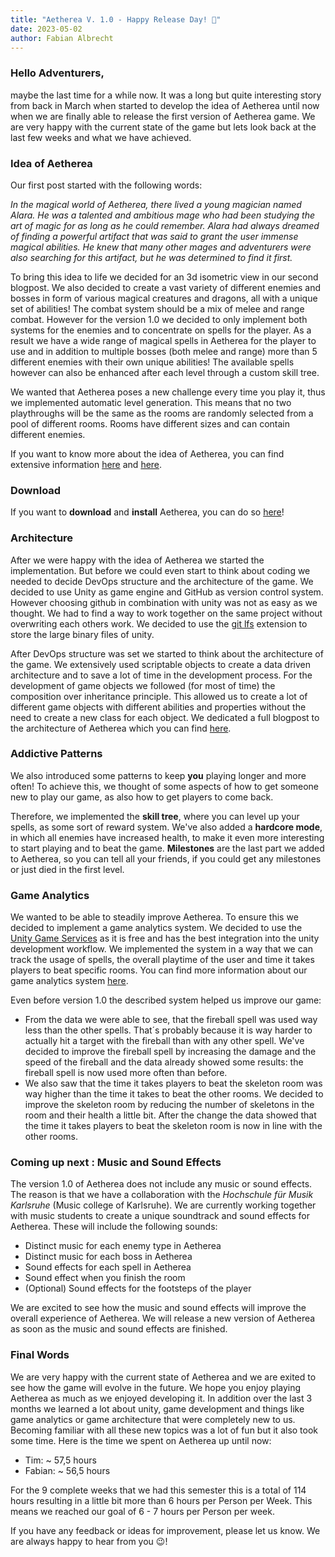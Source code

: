 ```yaml
---
title: "Aetherea V. 1.0 - Happy Release Day! 🎉"
date: 2023-05-02
author: Fabian Albrecht
---
```

### Hello Adventurers,

maybe the last time for a while now. It was a long but quite interesting story from back in March when started to develop the idea of Aetherea until now when we are finally able to release the first version of Aetherea game. We are very happy with the current state of the game but lets look back at the last few weeks and what we have achieved.

### Idea of Aetherea

Our first post started with the following words: 

*In the magical world of Aetherea, there lived a young magician named Alara. He was a talented and ambitious mage who had been studying the art of magic for as long as he could remember. Alara had always dreamed of finding a powerful artifact that was said to grant the user immense magical abilities. He knew that many other mages and adventurers were also searching for this artifact, but he was determined to find it first.*

To bring this idea to life we decided for an 3d isometric view in our second blogpost. We also decided to create a vast variety of different enemies and bosses in form of various magical creatures and dragons, all with a unique set of abilities! The combat system should be a mix of melee and range combat. However for the version 1.0 we decided to only implement both systems for the enemies and to concentrate on spells for the player. As a result we have a wide range of magical spells in Aetherea for the player to use and in addition to multiple bosses (both melee and range) more than 5 different enemies with their own unique abilities! The available spells however can also be enhanced after each level through a custom skill tree.

We wanted that Aetherea poses a new challenge every time you play it, thus we implemented automatic level generation. This means that no two playthroughs will be the same as the rooms are randomly selected from a pool of different rooms. Rooms have different sizes and can contain different enemies. 

If you want to know more about the idea of Aetherea, you can find extensive information [here](https://aetherea.github.io/firstPost/) and [here](https://aetherea.github.io/secondPost/).

### Download

If you want to **download** and **install** Aetherea, you can do so [here](https://drive.google.com/file/d/1wZ5M6fsjZ2__dwPAtznKx8UFyoezCLhz/view?usp=sharing)!

### Architecture

After we were happy with the idea of Aetherea we started the implementation. But before we could even start to think about coding we needed to decide DevOps structure and the architecture of the game. We decided to use Unity as game engine and GitHub as version control system. However choosing github in combination with unity was not as easy as we thought. We had to find a way to work together on the same project without overwriting each others work. We decided to use the [git lfs](https://git-lfs.github.com/) extension to store the large binary files of unity.

After DevOps structure was set we started to think about the architecture of the game. We extensively used scriptable objects to create a data driven architecture and to save a lot of time in the development process. For the development of game objects we followed (for most of time) the composition over inheritance principle. This allowed us to create a lot of different game objects with different abilities and properties without the need to create a new class for each object. We dedicated a full blogpost to the architecture of Aetherea which you can find [here](https://aetherea.github.io/architecture/).

### Addictive Patterns

We also introduced some patterns to keep **you** playing longer and more often! To achieve this, we thought of some aspects of how to get someone new to play our game, as also how to get players to come back.

Therefore, we implemented the **skill tree**, where you can level up your spells, as some sort of reward system. We've also added a **hardcore mode**, in which all enemies have increased health, to make it even more interesting to start playing and to beat the game. **Milestones** are the last part we added to Aetherea, so you can tell all your friends, if you could get any milestones or just died in the first level.

### Game Analytics

We wanted to be able to steadily improve Aetherea. To ensure this we decided to implement a game analytics system. We decided to use the [Unity Game Services](https://unity.com/solutions/gaming-services) as it is free and has the best integration into the unity development workflow. We implemented the system in a way that we can track the usage of spells, the overall playtime of the user and time it takes players to beat specific rooms. You can find more information about our game analytics system [here](https://aetherea.github.io/gameAnalytics/).

Even before version 1.0 the described system helped us improve our game:
* From the data we were able to see, that the fireball spell was used way less than the other spells. That´s probably because it is way harder to actually hit a target with the fireball than with any other spell. We've decided to improve the fireball spell by increasing the damage and the speed of the fireball and the data already showed some results: the fireball spell is now used more often than before.
* We also saw that the time it takes players to beat the skeleton room was way higher than the time it takes to beat the other rooms. We decided to improve the skeleton room by reducing the number of skeletons in the room and their health a little bit. After the change the data showed that the time it takes players to beat the skeleton room is now in line with the other rooms.

### Coming up next : Music and Sound Effects

The version 1.0 of Aetherea does not include any music or sound effects. The reason is that we have a collaboration with the *Hochschule für Musik Karlsruhe* (Music college of Karlsruhe). We are currently working together with music students to create a unique soundtrack and sound effects for Aetherea. These will include the following sounds:
* Distinct music for each enemy type in Aetherea
* Distinct music for each boss in Aetherea
* Sound effects for each spell in Aetherea
* Sound effect when you finish the room
* (Optional) Sound effects for the footsteps of the player

We are excited to see how the music and sound effects will improve the overall experience of Aetherea. We will release a new version of Aetherea as soon as the music and sound effects are finished.

### Final Words

We are very happy with the current state of Aetherea and we are exited to see how the game will evolve in the future. We hope you enjoy playing Aetherea as much as we enjoyed developing it. In addition over the last 3 months we learned a lot about unity, game development and things like game analytics or game architecture that were completely new to us. Becoming familiar with all these new topics was a lot of fun but it also took some time. Here is the time we spent on Aetherea up until now:

- Tim: ~ 57,5 hours 
- Fabian: ~ 56,5 hours

For the 9 complete weeks that we had this semester this is a total of 114 hours resulting in a little bit more than 6 hours per Person per Week. This means we reached our goal of 6 - 7 hours per Person per week.

If you have any feedback or ideas for improvement, please let us know. We are always happy to hear from you 😉!

